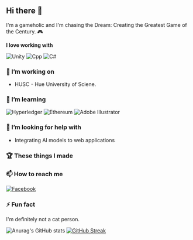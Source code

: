 ## Hi there 👋

I'm a gameholic and I'm chasing the Dream: Creating the Greatest Game of the Century. 🎮

**I love working with**

<div display="flex">
  <img src="https://img.shields.io/badge/unity-000000.svg?style=for-the-badge&logo=unity&logoColor=ffffff" alt="Unity"/>
  <img src="https://img.shields.io/badge/C++-659ad2.svg?style=for-the-badge&logo=cplusplus&logoColor=ffffff" alt="Cpp"/>
  <img src="https://img.shields.io/badge/c%20sharp-953dac.svg?style=for-the-badge&logo=csharp&logoColor=ffffff" alt="C#"/>
</div>

### 🔭 I’m working on

- HUSC - Hue University of Sciene.

### 🌱 I’m learning

<div display="flex">
  <img src="https://img.shields.io/badge/hyperledger-2F3134?style=for-the-badge&logo=hyperledger&logoColor=white" alt="Hyperledger"/>
  <img src="https://img.shields.io/badge/Ethereum-3C3C3D?style=for-the-badge&logo=Ethereum&logoColor=white" alt="Ethereum"/>
  <img src="https://img.shields.io/badge/adobe%20illustrator-%23FF9A00.svg?style=for-the-badge&logo=adobe%20illustrator&logoColor=white" alt="Adobe Illustrator"/>
</div>

### 🤔 I’m looking for help with

- Integrating AI models to web applications

### 🏆 These things I made

### 📫 How to reach me
<div display="flex">
  <a href="https://www.facebook.com/Tizundz/">
    <img src="https://img.shields.io/badge/Facebook-%230077B5.svg?style=for-the-badge&logo=facebook&logoColor=white" alt="Facebook"/>
  </a>
</div>

### ⚡ Fun fact

I'm definitely not a cat person.

![Anurag's GitHub stats](https://github-readme-stats.vercel.app/api?username=Tizun71&show_icons=true&theme=dark)
[![GitHub Streak](https://github-readme-streak-stats.herokuapp.com/?user=Tizun71&theme=dark&card_width=300px)](https://git.io/streak-stats)

